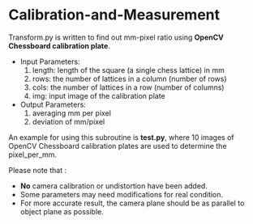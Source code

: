 # Calibration-and-Measurement

Transform.py is written to find out mm-pixel ratio using **OpenCV Chessboard calibration plate**.

- Input Parameters:
  1. length: length of the square (a single chess lattice) in mm
  2. rows: the number of lattices in a column (number of rows)
  3. cols: the number of lattices in a row (number of columns)
  4. img: input image of the calibration plate
- Output Parameters:
  1. averaging mm per pixel
  2. deviation of mm/pixel

An example for using this subroutine is **test.py**, where 10 images of OpenCV Chessboard calibration plates are used to determine the pixel_per_mm.


Please note that :
- **No** camera calibration or undistortion have been added. 
- Some parameters may need modifications for real condition.
- For more accurate result, the camera plane should be as parallel to object plane as possible.
